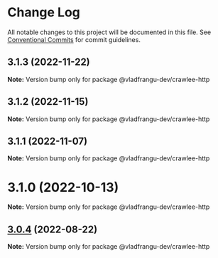 # Change Log

All notable changes to this project will be documented in this file.
See [Conventional Commits](https://conventionalcommits.org) for commit guidelines.

## 3.1.3 (2022-11-22)

**Note:** Version bump only for package @vladfrangu-dev/crawlee-http





## 3.1.2 (2022-11-15)

**Note:** Version bump only for package @vladfrangu-dev/crawlee-http





## 3.1.1 (2022-11-07)

**Note:** Version bump only for package @vladfrangu-dev/crawlee-http





# 3.1.0 (2022-10-13)

**Note:** Version bump only for package @vladfrangu-dev/crawlee-http





## [3.0.4](https://github.com/apify/crawlee/compare/v3.0.3...v3.0.4) (2022-08-22)

**Note:** Version bump only for package @vladfrangu-dev/crawlee-http
